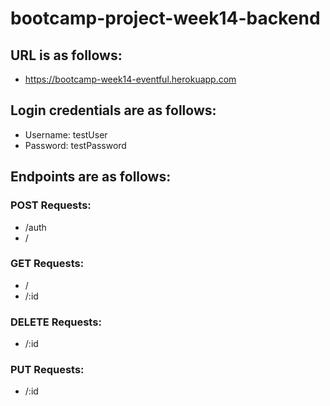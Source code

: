 # bootcamp-project-week14-backend

## URL is as follows:

-   https://bootcamp-week14-eventful.herokuapp.com

## Login credentials are as follows:

-   Username: testUser
-   Password: testPassword

## Endpoints are as follows:

### POST Requests:

-   /auth
-   /

### GET Requests:

-   /
-   /:id

### DELETE Requests:

-   /:id

### PUT Requests:

-   /:id
